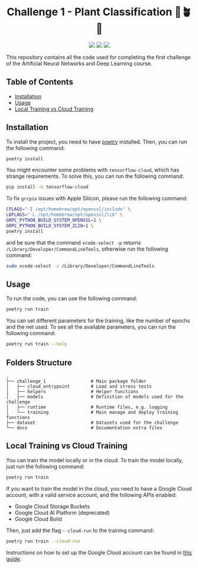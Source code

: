 <h1 align="center">Challenge 1 - Plant Classification 🌴🪴🌱</h1>
<p align="center">
  <img src="https://img.shields.io/badge/python-3.10-blue.svg" />
  <img src="https://img.shields.io/badge/poetry-1.2.2-orange.svg" />
  <img src="https://github.com/filippomanzardo/AN2DL/actions/workflows/codequality-c1.yml/badge.svg" />
</p>

This repository contains all the code used for completing the first challenge of the 
Artificial Neural Networks and Deep Learning course.

## Table of Contents
  - [Installation](#installation)
  - [Usage](#usage)
  - [Local Training vs Cloud Training](#local-training-vs-cloud-training)

## Installation

To install the project, you need to have [poetry](https://python-poetry.org/) installed. 
Then, you can run the following command:

```bash
poetry install
```

You might encounter some problems with `tensorflow-cloud`, which has strange requirements.
To solve this, you can run the following command:

```bash
pip install -U tensorflow-cloud
```

To fix `grcpio` issues with Apple Silicon, please run the following command:

```bash
CFLAGS="-I /opt/homebrew/opt/openssl/include" \
LDFLAGS="-L /opt/homebrew/opt/openssl/lib" \
GRPC_PYTHON_BUILD_SYSTEM_OPENSSL=1 \
GRPC_PYTHON_BUILD_SYSTEM_ZLIB=1 \
poetry install
```

and be sure that the command `xcode-select -p` returns `/Library/Developer/CommandLineTools`, 
otherwise run the following command:

```bash
sudo xcode-select -s /Library/Developer/CommandLineTools
```


## Usage

To run the code, you can use the following command:

```bash
poetry run train
```

You can set different parameters for the training, like the number of epochs and the net used.
To see all the available parameters, you can run the following command:

```bash
poetry run train --help
```

## Folders Structure
    .
    ├── challenge_1                 # Main package folder
    │   ├── cloud_entrypoint        # Load and stress tests
    │   ├── helpers                 # Helper functions 
    │   ├── models                  # Definition of models used for the challenge
    │   ├── runtime                 # Runtime files, e.g. logging
    │   └── training                # Main manage and deploy training functions
    ├── dataset                     # Datasets used for the challenge  
    └── docs                        # Documentation extra files



## Local Training vs Cloud Training

You can train the model locally or in the cloud. To train the model locally, just run 
the following command:

```bash
poetry run train
```

If you want to train the model in the cloud, you need to have a Google Cloud account, with a valid
service account, and the following APIs enabled:
- Google Cloud Storage Buckets
- Google Cloud AI Platform (deprecated)
- Google Cloud Build

Then, just add the flag `--cloud-run` to the training command:

```bash
poetry run train --cloud-run
```

Instructions on how to set up the Google Cloud account can be found in [this guide](https://github.com/tensorflow/cloud#setup-instructions).




